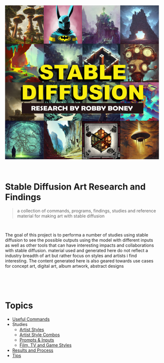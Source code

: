 ![](./static/banner.png)

<BR>

# Stable Diffusion Art Research and Findings
> a collection of commands, programs, findings, studies and reference material for making art with stable diffusion

<br>

The goal of this project is to performa a number of studies using stable diffusion to see the possible outputs using the model with different inputs as well as other tools that can have interesting impacts and collaborations with stable diffusion. material used and generated here do not reflect a industry breadth of art but rather focus on styles and artists i find interesting. The content generated here is also geared towards use cases for concept art, digital art, album artwork, abstract designs

<br>
<br>
<br>

# Topics
- [Useful Commands](commands.md)
- Studies
  - [Artist Styles](studies/artist_styles.md)
  - [Artist Style Combos](./studies/artist_combos.md)
  - [Prompts & Inputs](./studies/prompts.md)
  - [Film, TV and Game Styles](./studies/film_tv_styles.md)
- [Results and Process](result_and_process.md)
- [Tips](tips.md)
